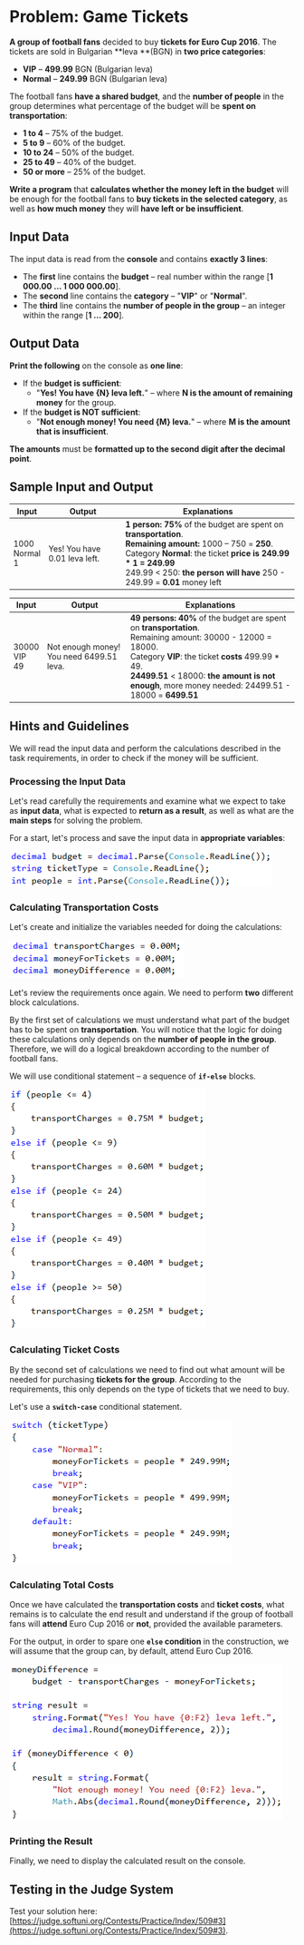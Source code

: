 # Problem: Game Tickets

**A group of football fans** decided to buy **tickets for Euro Cup 2016**. The tickets are sold in Bulgarian **leva **(BGN) in **two price categories**:

- **VIP** – **499.99** BGN (Bulgarian leva)
- **Normal** – **249.99** BGN (Bulgarian leva)

The football fans **have a shared budget**, and the **number of people** in the group determines what percentage of the budget will be **spent on transportation**:

- **1 to 4** – 75% of the budget.
- **5 to 9** – 60% of the budget.
- **10 to 24** – 50% of the budget.
- **25 to 49** – 40% of the budget.
- **50 or more** – 25% of the budget.

**Write a program** that **calculates whether the money left in the budget** will be enough for the football fans to **buy tickets in the selected category**, as well as **how much money** they will **have left or be insufficient**.

## Input Data

The input data is read from the **console** and contains **exactly 3 lines**:
 * The **first** line contains the **budget** – real number within the range [**1 000.00 … 1 000 000.00**].
 * The **second** line contains the **category** – "**VIP**" or "**Normal**".
 * The **third** line contains the **number of people in the group** – an integer within the range [**1 … 200**].

## Output Data

**Print the following** on the console as **one line**:

- If the **budget is sufficient**:
  - "**Yes! You have {N} leva left.**" – where **N is the amount of remaining money** for the group.
- If the **budget is NOT sufficient**:
  - "**Not enough money! You need {М} leva.**" – where **М is the amount that is insufficient**.

**The amounts** must be **formatted up to the second digit after the decimal point**.

## Sample Input and Output

| Input | Output | Explanations |
| --- | --- | --- |
|1000<br>Normal<br>1|Yes! You have 0.01 leva left.|**1 person: 75%** of the budget are spent on **transportation**.<br>**Remaining amount:** 1000 – 750 = **250**.<br>Category **Normal**: the ticket **price is 249.99 \* 1 = 249.99**<br>249.99 < 250: **the person will have** 250 - 249.99 = **0.01** money left|

| Input | Output | Explanations |
| --- | --- | --- |
|30000<br>VIP<br>49|Not enough money! You need 6499.51 leva.|**49 persons: 40%** of the budget are spent on **transportation**.<br>Remaining amount: 30000 - 12000 = 18000.<br>Category **VIP**: the ticket **costs** 499.99 \* 49.<br>**24499.51** < 18000: **the amount is not enough**, more money needed: 24499.51 - 18000 = **6499.51**|

## Hints and Guidelines

We will read the input data and perform the calculations described in the task requirements, in order to check if the money will be sufficient.

### Processing the Input Data

Let's read carefully the requirements and examine what we expect to take as **input data**, what is expected to **return as a result**, as well as what are the **main steps** for solving the problem.

For a start, let's process and save the input data in **appropriate variables**:

![](/assets/chapter-4-2-images/04.Match-tickets-01.png)

### Calculating Transportation Costs

Let's create and initialize the variables needed for doing the calculations:

![](/assets/chapter-4-2-images/04.Match-tickets-02.png)

Let's review the requirements once again. We need to perform **two** different block calculations. 

By the first set of calculations we must understand what part of the budget has to be spent on **transportation**. You will notice that the logic for doing these calculations only depends on the **number of people in the group**. Therefore, we will do a logical breakdown according to the number of football fans.

We will use conditional statement – a sequence of **`if-else`** blocks.

![](/assets/chapter-4-2-images/04.Match-tickets-03.png)

### Calculating Ticket Costs

By the second set of calculations we need to find out what amount will be needed for purchasing **tickets for the group**. According to the requirements, this only depends on the type of tickets that we need to buy. 

Let's use a **`switch-case`** conditional statement.

![](/assets/chapter-4-2-images/04.Match-tickets-04.png)

### Calculating Total Costs

Once we have calculated the **transportation costs** and **ticket costs**, what remains is to calculate the end result and understand if the group of football fans will **attend** Euro Cup 2016 or **not**, provided the available parameters. 

For the output, in order to spare one **`else` condition** in the construction, we will assume that the group can, by default, attend Euro Cup 2016.

![](/assets/chapter-4-2-images/04.Match-tickets-05.png)

### Printing the Result

Finally, we need to display the calculated result on the console.

## Testing in the Judge System

Test your solution here: [https://judge.softuni.org/Contests/Practice/Index/509#3](https://judge.softuni.org/Contests/Practice/Index/509#3).
